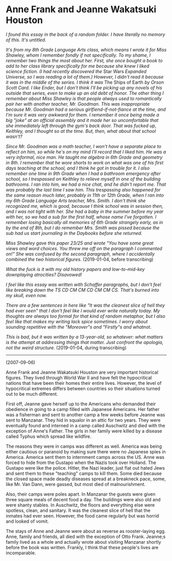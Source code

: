 # Anne Frank and Jeanne Wakatsuki Houston

*I found this essay in the back of a random folder. I have literally no memory of this. It's untitled.*

*It's from my 8th Grade Language Arts class,
which means I wrote it for Miss Shawley, whom I remember fondly if not specifically. To my shame, I remember two things the most about
her. First, she once bought a book to add to her class library specifically for me because she knew I liked science fiction. (I had
recently discovered the* Star Wars *Expanded Universe, so I was reading a lot of them.) However, I didn't read it because it was in
the middle of the series. I think it
was* The Ships of Earth *by Orson Scott Card. I like Ender, but I don't think I'll be picking up any novels of his outside that series,
even to make up an old debt of honor. The other thing I remember about Miss Shawley is that people always used to romantically pair
her with another teacher, Mr. Goodman. This was inappropriate because Mr. Goodman had a serious girlfiend-if-not-fiance at the time, 
and I'm sure it was very awkward for them. I remember it once being made a big "joke" at an official assembly and it made her so
uncomfortable that she immediately left through the gym's back door. That was fucked up, Keithley, and I thought so at the time.
But, then, what about that school wasn't?*

*Since Mr. Goodman was a math teacher, I won't have a separate place to reflect on him, so while he's on my mind I'll record that I liked
him. He was a very informal, nice man. He taught me algebra in 6th Grade and geometry in 8th. I remember that he wore shorts to work
on what was one of his first days teaching at the school, and I think he got in trouble for it. I also remember one time in 9th Grade
when I had a bathroom emergency after school, so I trespassed on Keithley to relieve myself in one of the building bathrooms.
I ran into him, we had a nice chat, and he didn't report me. That was probably the last time I saw him. This trespassing also happened for the same reason
much later, probably in 11th or 12th Grade, when I ran into my 6th Grade Language Arts teacher, Mrs. Smith. I don't think she recognized
me, which is good, because I think school was in session then, and I was not tight with her. She had a baby in the summer before
my year with her, so we had a sub for the first half, whose name I've forgotten. I remember losing basically all memories of 6th Grade
strangely early, as in by the end of 8th, but I do remember Mrs. Smith was pissed because the sub had us start journaling in the Daybooks
before she returned.*

*Miss Shawley gave this paper 23/25 and wrote "You have some great views and word choices. You threw me off on the paragraph 
I commented on!" She was confused by the second paragraph, where I accidentally combined the two historical figures.* (2019-01-04, before transcribing)

*What the fuck is it with my old history papers and low-to-mid-key downplaying atrocities? Disavowed!*

*I feel like this essay was written with Schaffer paragraphs, but I don't feel like breaking down the TS CD CM CM CD CM CM CS.
That's burned into my skull, even now.*

*There are a few sentences in here like "It was the cleanest slice of hell they had ever seen" that I don't feel like I would
ever write naturally today. My thoughts are always too formal for that kind of random metaphor, but I also feel like that
makes my writing lack spice sometimes. I worry about sounding repetitive with the "Moreover"s and "Firstly"s and whatnot.*

*This is bad, but it was written by a 13-year-old, so whatever: what matters is the attempt at addressing things that matter.
Just confront the apologia, not the weird structure.*
(2019-01-04, during transcribing)

----

(2007-09-06)

Anne Frank and Jeanne Wakatsuki Houston are very important historical figures. They lived through World War II and have felt
the hypocritical nations that have been their homes their entire lives. However, the level of hypocritical extremes differs
between countries so their situations turned out to be much different.

First off, Jeanne gave herself up to the Americans who demanded their obedience in going to a camp filled with Japanese Americans.
Her father was a fisherman and sent to another camp a few weeks before Jeanne was sent to Manzanar. They hid in squalor in an attic
for two years. They were eventually found and interned  in a camp called Auschwitz and died with the exception of Anne's Father.
The girls in her family were killed by a disease called Typhus which spread like wildfire.

The reasons they were in camps was different as well. America was being either cautious or paranoid by making sure there were no
Japanese spies in America. America sent them to internment camps across the US. Anne was forced to hide from the Gustapo when the 
Nazis took over Holland. The Gustapo were like the police. Hitler, the Nazi leader, just flat out hated Jews and sent them to these
"teaching" camps to kill them. Some died because the closed space made deadly diseases spread at a breakneck pace, some, like Mr. Van Dann,
were gassed, but most died of malnourishment.

Also, their camps were poles apart. In Manzanar the guests were given three square meals of decent food a day. The buildings were also old and
were shanty stables. In Auschwitz, the floors and everything else were spotless, clean, and sanitary. It was the cleanest slice of hell
that the inmates had ever seen. However, the food came regularly but was horrid and looked of vomit.

The stays of Anne and Jeanne were about as reverse as rooster-laying egg. Anne, family and friends, all died with the exception of 
Otto Frank. Jeanne;s family lived as a whole and actually wrote about visiting Manzanar shortly before the book was written. Frankly, 
I think that these people's lives are incomparable.
